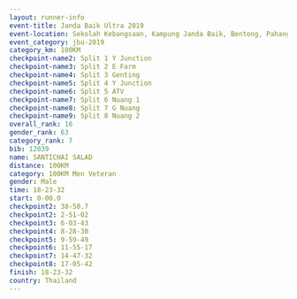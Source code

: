 ```yaml
---
layout: runner-info 
event-title: Janda Baik Ultra 2019
event-location: Sekolah Kebangsaan, Kampung Janda Baik, Bentong, Pahang, Malaysia
event_category: jbu-2019 
category_km: 100KM 
checkpoint-name2: Split 1 Y Junction  
checkpoint-name3: Split 2 E Farm  
checkpoint-name4: Split 3 Genting  
checkpoint-name5: Split 4 Y Junction 
checkpoint-name6: Split 5 ATV 
checkpoint-name7: Split 6 Nuang 1 
checkpoint-name8: Split 7 G Nuang 
checkpoint-name9: Split 8 Nuang 2 
overall_rank: 16
gender_rank: 63
category_rank: 7
bib: 12039
name: SANTICHAI SALAD
distance: 100KM
category: 100KM Men Veteran
gender: Male
time: 18-23-32
start: 0-00.0
checkpoint2: 38-50.7
checkpoint2: 2-51-02
checkpoint3: 6-03-43
checkpoint4: 8-28-30
checkpoint5: 9-59-49
checkpoint6: 11-55-17
checkpoint7: 14-47-32
checkpoint8: 17-05-42
finish: 18-23-32
country: Thailand
---
```

